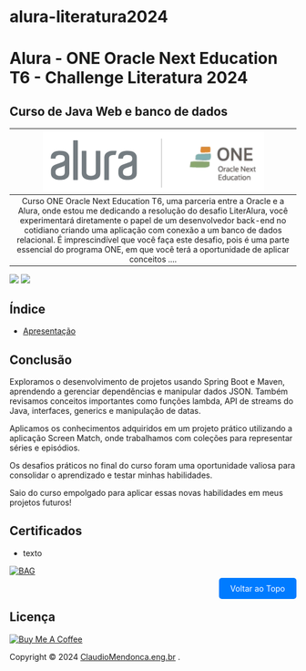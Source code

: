 # alura-literatura2024


# Alura - ONE Oracle Next Education T6 - Challenge Literatura 2024
## Curso de Java Web e banco de dados
| ![Alura - ONE Oracle Next Education T6](/docs/src/img/logo_alura_one.png) |
|:---:|
| Curso ONE Oracle Next Education T6, uma parceria entre a Oracle e a Alura, onde estou me dedicando a resolução do desafio LiterAlura, você experimentará diretamente o papel de um desenvolvedor back-end no cotidiano criando uma aplicação com conexão a um banco de dados relacional. É imprescindível que você faça este desafio, pois é uma parte essencial do programa ONE, em que você terá a oportunidade de aplicar conceitos ....|

<a href="https://spring.io/"><img height="35" src="https://img.shields.io/badge/Spring-008000?style=for-the-badge&logo=spring&logoColor=white"></a>
<a href="https://docs.oracle.com/en/java/javase/20/"><img height= "35" src= "https://img.shields.io/badge/Java-ED8B00?style=for-the-badge&logo=openjdk&logoColor=white"></a>

## Índice
<a id="topo"></a>

- [Apresentação](#apresentacao)



## <a name="conclusao"> Conclusão </a>

Exploramos o desenvolvimento de projetos usando Spring Boot e Maven, aprendendo a gerenciar dependências e manipular dados JSON. Também revisamos conceitos importantes como funções lambda, API de streams do Java, interfaces, generics e manipulação de datas.

Aplicamos os conhecimentos adquiridos em um projeto prático utilizando a aplicação Screen Match, onde trabalhamos com coleções para representar séries e episódios.

Os desafios práticos no final do curso foram uma oportunidade valiosa para consolidar o aprendizado e testar minhas habilidades.

Saio do curso empolgado para aplicar essas novas habilidades em meus projetos futuros!

## <a name="certificados"></a>Certificados

- texto

[![BAG](docs/src/img/bag.png)](https://cursos.alura.com.br)



<p align="right">
  <a href="#topo" style="text-decoration: none; background-color: #007bff; color: white; padding: 10px 20px; border-radius: 5px;">Voltar ao Topo</a>
</p>

## <a name="licenca"> Licença </a>

<a href="https://www.buymeacoffee.com/claudiomendonca" target="_blank"><img src="https://cdn.buymeacoffee.com/buttons/v2/default-yellow.png" alt="Buy Me A Coffee" style="height: 60px !important;width: 217px !important;" ></a>

Copyright © 2024 <a href="https://www.claudiomendonca.eng.br" target="_blank">ClaudioMendonca.eng.br</a> . 